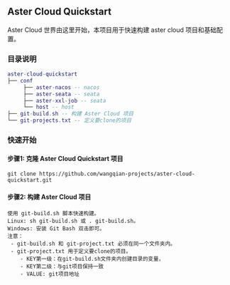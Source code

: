## Aster Cloud Quickstart
Aster Cloud 世界由这里开始，本项目用于快速构建 aster cloud 项目和基础配置。

### 目录说明
```lua
aster-cloud-quickstart
├── conf
     ├── aster-nacos -- nacos
     ├── aster-seata -- seata
     ├── aster-xxl-job -- seata
     └── host -- host
├── git-build.sh -- 构建 Aster Cloud 项目
└── git-projects.txt -- 定义要clone的项目
```

### 快速开始
#### 步骤1: 克隆 Aster Cloud Quickstart 项目
```
git clone https://github.com/wangqian-projects/aster-cloud-quickstart.git
```

#### 步骤2: 构建 Aster Cloud 项目
```
使用 git-build.sh 脚本快速构建。
Linux: sh git-build.sh 或 . git-build.sh。
Windows: 安装 Git Bash 双击即可。
注意：
 - git-build.sh 和 git-project.txt 必须在同一个文件夹内。
 - git-project.txt 用于定义要clone的项目。
    - KEY第一级：在git-build.sh文件夹内创建目录的变量，
    - KEY第二级：与git项目保持一致
    - VALUE: git项目地址
```
